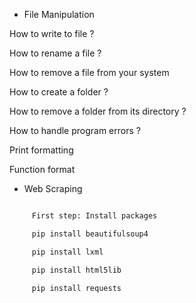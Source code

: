 - File Manipulation

How to write to file ?

How to rename a file ?

How to remove a file from your system

How to create a folder ?

How to remove a folder from its directory ?

How to handle program errors ?

Print formatting

Function format 



- Web Scraping


```bash

	 First step: Install packages

	 pip install beautifulsoup4

	 pip install lxml

	 pip install html5lib

	 pip install requests

```